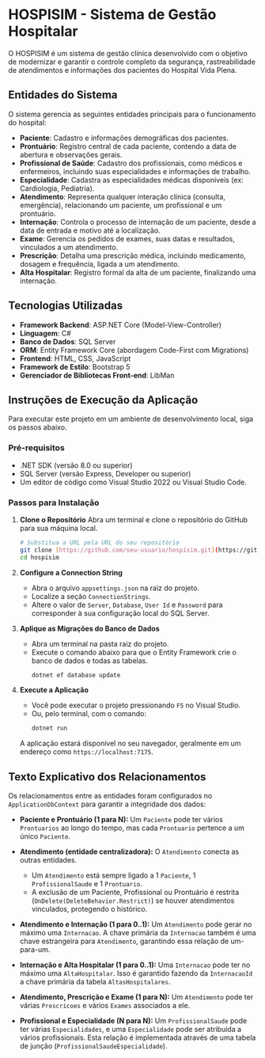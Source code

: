 # HOSPISIM - Sistema de Gestão Hospitalar

 O HOSPISIM é um sistema de gestão clínica desenvolvido com o objetivo de modernizar e garantir o controle completo da segurança, rastreabilidade de atendimentos e informações dos pacientes do Hospital Vida Plena. 

## Entidades do Sistema

O sistema gerencia as seguintes entidades principais para o funcionamento do hospital:

*  **Paciente**: Cadastro e informações demográficas dos pacientes. 
*  **Prontuário**: Registro central de cada paciente, contendo a data de abertura e observações gerais. 
*  **Profissional de Saúde**: Cadastro dos profissionais, como médicos e enfermeiros, incluindo suas especialidades e informações de trabalho. 
*  **Especialidade**: Cadastra as especialidades médicas disponíveis (ex: Cardiologia, Pediatria). 
*  **Atendimento**: Representa qualquer interação clínica (consulta, emergência), relacionando um paciente, um profissional e um prontuário. 
*  **Internação**: Controla o processo de internação de um paciente, desde a data de entrada e motivo até a localização. 
*  **Exame**: Gerencia os pedidos de exames, suas datas e resultados, vinculados a um atendimento. 
*  **Prescrição**: Detalha uma prescrição médica, incluindo medicamento, dosagem e frequência, ligada a um atendimento. 
*  **Alta Hospitalar**: Registro formal da alta de um paciente, finalizando uma internação. 

## Tecnologias Utilizadas

* **Framework Backend**: ASP.NET Core (Model-View-Controller)
* **Linguagem**: C#
*  **Banco de Dados**: SQL Server 
* **ORM**: Entity Framework Core (abordagem Code-First com Migrations)
* **Frontend**: HTML, CSS, JavaScript
* **Framework de Estilo**: Bootstrap 5
* **Gerenciador de Bibliotecas Front-end**: LibMan

## Instruções de Execução da Aplicação

Para executar este projeto em um ambiente de desenvolvimento local, siga os passos abaixo.

### Pré-requisitos

* .NET SDK (versão 8.0 ou superior)
* SQL Server (versão Express, Developer ou superior)
* Um editor de código como Visual Studio 2022 ou Visual Studio Code.

### Passos para Instalação

1.  **Clone o Repositório**
    Abra um terminal e clone o repositório do GitHub para sua máquina local.
    ```bash
    # Substitua a URL pela URL do seu repositório
    git clone [https://github.com/seu-usuario/hospisim.git](https://github.com/seu-usuario/hospisim.git)
    cd hospisim
    ```

2.  **Configure a Connection String**
    * Abra o arquivo `appsettings.json` na raiz do projeto.
    * Localize a seção `ConnectionStrings`.
    * Altere o valor de `Server`, `Database`, `User Id` e `Password` para corresponder à sua configuração local do SQL Server.

3.  **Aplique as Migrações do Banco de Dados**
    * Abra um terminal na pasta raiz do projeto.
    *  Execute o comando abaixo para que o Entity Framework crie o banco de dados e todas as tabelas. 
        ```bash
        dotnet ef database update
        ```

4.  **Execute a Aplicação**
    * Você pode executar o projeto pressionando `F5` no Visual Studio.
    * Ou, pelo terminal, com o comando:
        ```bash
        dotnet run
        ```
    A aplicação estará disponível no seu navegador, geralmente em um endereço como `https://localhost:7175`.

## Texto Explicativo dos Relacionamentos

Os relacionamentos entre as entidades foram configurados no `ApplicationDbContext` para garantir a integridade dos dados:

*  **Paciente e Prontuário (1 para N):** Um `Paciente` pode ter vários `Prontuarios` ao longo do tempo, mas cada `Prontuario` pertence a um único `Paciente`. 

* **Atendimento (entidade centralizadora):** O `Atendimento` conecta as outras entidades.
    * Um `Atendimento` está sempre ligado a 1 `Paciente`, 1 `ProfissionalSaude` e 1 `Prontuario`.
    * A exclusão de um Paciente, Profissional ou Prontuário é restrita (`OnDelete(DeleteBehavior.Restrict)`) se houver atendimentos vinculados, protegendo o histórico.

* **Atendimento e Internação (1 para 0..1):** Um `Atendimento` pode gerar no máximo uma `Internacao`.  A chave primária da `Internacao` também é uma chave estrangeira para `Atendimento`, garantindo essa relação de um-para-um. 

* **Internação e Alta Hospitalar (1 para 0..1):** Uma `Internacao` pode ter no máximo uma `AltaHospitalar`.  Isso é garantido fazendo da `InternacaoId` a chave primária da tabela `AltasHospitalares`. 

*  **Atendimento, Prescrição e Exame (1 para N):** Um `Atendimento` pode ter várias `Prescricoes` e vários `Exames` associados a ele. 

* **Profissional e Especialidade (N para N):** Um `ProfissionalSaude` pode ter várias `Especialidades`, e uma `Especialidade` pode ser atribuída a vários profissionais.  Esta relação é implementada através de uma tabela de junção (`ProfissionalSaudeEspecialidade`). 
